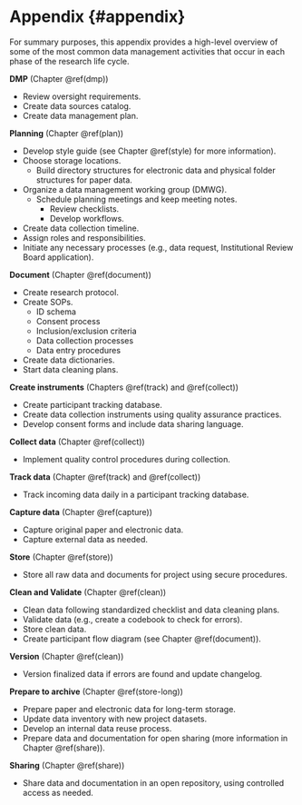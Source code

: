 # Appendix {#appendix} 

For summary purposes, this appendix provides a high-level overview of some of the most common data management activities that occur in each phase of the research life cycle. 

**DMP** (Chapter \@ref(dmp))

- Review oversight requirements.
- Create data sources catalog.
- Create data management plan.

**Planning** (Chapter \@ref(plan))

- Develop style guide (see Chapter \@ref(style) for more information).
- Choose storage locations.
  - Build directory structures for electronic data and physical folder structures for paper data.
- Organize a data management working group (DMWG).
  - Schedule planning meetings and keep meeting notes.
    - Review checklists.
    - Develop workflows.
- Create data collection timeline.
- Assign roles and responsibilities.
- Initiate any necessary processes (e.g., data request, Institutional Review Board application).

**Document** (Chapter \@ref(document))

- Create research protocol.
- Create SOPs.
  - ID schema
  - Consent process
  - Inclusion/exclusion criteria
  - Data collection processes
  - Data entry procedures
- Create data dictionaries.
- Start data cleaning plans.

**Create instruments** (Chapters \@ref(track) and \@ref(collect))

- Create participant tracking database.
- Create data collection instruments using quality assurance practices.
- Develop consent forms and include data sharing language.
  
**Collect data** (Chapter \@ref(collect))

- Implement quality control procedures during collection.

**Track data** (Chapter \@ref(track) and \@ref(collect))

- Track incoming data daily in a participant tracking database.

**Capture data** (Chapter \@ref(capture))

- Capture original paper and electronic data.
- Capture external data as needed.
  
**Store** (Chapter \@ref(store))
  
- Store all raw data and documents for project using secure procedures.
  
**Clean and Validate** (Chapter \@ref(clean))

- Clean data following standardized checklist and data cleaning plans.
- Validate data (e.g., create a codebook to check for errors).
- Store clean data.
- Create participant flow diagram (see Chapter \@ref(document)).
  
**Version** (Chapter \@ref(clean))

- Version finalized data if errors are found and update changelog.

**Prepare to archive** (Chapter \@ref(store-long))

- Prepare paper and electronic data for long-term storage.
- Update data inventory with new project datasets.
- Develop an internal data reuse process.
- Prepare data and documentation for open sharing (more information in Chapter \@ref(share)).
  
**Sharing** (Chapter \@ref(share))

- Share data and documentation in an open repository, using controlled access as needed.
